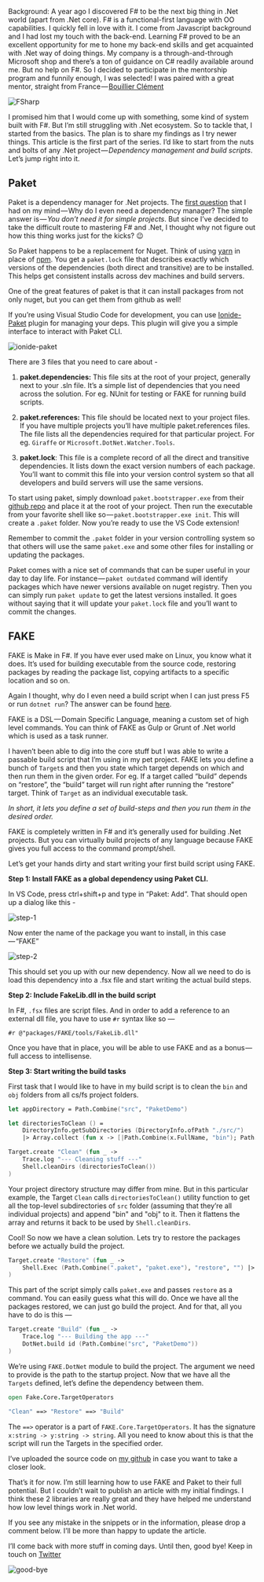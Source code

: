 Background: A year ago I discovered F# to be the next big thing in .Net world (apart from .Net core). F# is a functional-first language with OO capabilities. I quickly fell in love with it. I come from Javascript background and I had lost my touch with the back-end. Learning F# proved to be an excellent opportunity for me to hone my back-end skills and get acquainted with .Net way of doing things. My company is a through-and-through Microsoft shop and there’s a ton of guidance on C# readily available around me. But no help on F#. So I decided to participate in the mentorship program and funnily enough, I was selected! I was paired with a great mentor, straight from France — [Bouillier Clément](https://medium.com/@clem_bouillier)

![FSharp](https://cdn-images-1.medium.com/max/1200/1*6DpQJe-nX-beY3iw9Bbi9w.png)

I promised him that I would come up with something, some kind of system built with F#. But I’m still struggling with .Net ecosystem. So to tackle that, I started from the basics. The plan is to share my findings as I try newer things. This article is the first part of the series. I’d like to start from the nuts and bolts of any .Net project — _Dependency management and build scripts_. Let’s jump right into it.

## Paket

Paket is a dependency manager for .Net projects. The [first question](https://forums.fsharp.org/t/what-benefits-do-fake-and-paket-provide-over-traditional-ways/292) that I had on my mind — Why do I even need a dependency manager? The simple answer is — _You don’t need it for simple projects_. But since I’ve decided to take the difficult route to mastering F# and .Net, I thought why not figure out how this thing works just for the kicks? 😉

So Paket happens to be a replacement for Nuget. Think of using [yarn](https://yarnpkg.com/lang/en/) in place of [npm](https://docs.npmjs.com/cli/npm). You get a `paket.lock` file that describes exactly which versions of the dependencies (both direct and transitive) are to be installed. This helps get consistent installs across dev machines and build servers.

One of the great features of paket is that it can install packages from not only nuget, but you can get them from github as well!

If you’re using Visual Studio Code for development, you can use [Ionide-Paket](https://marketplace.visualstudio.com/items?itemName=Ionide.Ionide-Paket) plugin for managing your deps. This plugin will give you a simple interface to interact with Paket CLI.

![ionide-paket](https://cdn-images-1.medium.com/max/1200/1*EN2oL0LGhpVWq5RjrZ0_pw.png)

There are 3 files that you need to care about -

1. **paket.dependencies:** This file sits at the root of your project, generally next to your .sln file. It’s a simple list of dependencies that you need across the solution. For eg. NUnit for testing or FAKE for running build scripts.

2. **paket.references:** This file should be located next to your project files. If you have multiple projects you’ll have multiple paket.references files. The file lists all the dependencies required for that particular project. For eg. `Giraffe` or `Microsoft.DotNet.Watcher.Tools`.

3. **paket.lock**: This file is a complete record of all the direct and transitive dependencies. It lists down the exact version numbers of each package. You’ll want to commit this file into your version control system so that all developers and build servers will use the same versions.

To start using paket, simply download `paket.bootstrapper.exe` from their [github repo](https://github.com/fsprojects/Paket/releases) and place it at the root of your project. Then run the executable from your favorite shell like so — `paket.bootstrapper.exe init`. This will create a `.paket` folder. Now you’re ready to use the VS Code extension!

Remember to commit the `.paket` folder in your version controlling system so that others will use the same `paket.exe` and some other files for installing or updating the packages.

Paket comes with a nice set of commands that can be super useful in your day to day life. For instance — `paket outdated` command will identify packages which have newer versions available on nuget registry. Then you can simply run `paket update` to get the latest versions installed. It goes without saying that it will update your `paket.lock` file and you’ll want to commit the changes.

## FAKE

FAKE is Make in F#. If you have ever used make on Linux, you know what it does. It’s used for building executable from the source code, restoring packages by reading the package list, copying artifacts to a specific location and so on.

Again I thought, why do I even need a build script when I can just press F5 or run `dotnet run`? The answer can be found [here](https://blog.codinghorror.com/the-f5-key-is-not-a-build-process/).

FAKE is a DSL — Domain Specific Language, meaning a custom set of high level commands. You can think of FAKE as Gulp or Grunt of .Net world which is used as a task runner.

I haven’t been able to dig into the core stuff but I was able to write a passable build script that I’m using in my pet project. FAKE lets you define a bunch of `Target`s and then you state which target depends on which and then run them in the given order. For eg. If a target called “build” depends on “restore”, the “build” target will run right after running the “restore” target. Think of `Target` as an individual executable task.

_In short, it lets you define a set of build-steps and then you run them in the desired order._

FAKE is completely written in F# and it’s generally used for building .Net projects. But you can virtually build projects of any language because FAKE gives you full access to the command prompt/shell.

Let’s get your hands dirty and start writing your first build script using FAKE.

**Step 1: Install FAKE as a global dependency using Paket CLI.**

In VS Code, press ctrl+shift+p and type in “Paket: Add”. That should open up a dialog like this -

![step-1](https://cdn-images-1.medium.com/max/1200/1*bjG-0606tkZcV5dsr3Sefw.png)

Now enter the name of the package you want to install, in this case — “FAKE”

![step-2](https://cdn-images-1.medium.com/max/1200/1*btY5j0Y-TGFFiqFfG5ylwA.png)

This should set you up with our new dependency. Now all we need to do is load this dependency into a .fsx file and start writing the actual build steps.

**Step 2: Include FakeLib.dll in the build script**

In F#, `.fsx` files are script files. And in order to add a reference to an external dll file, you have to use `#r` syntax like so —

```
#r @"packages/FAKE/tools/FakeLib.dll"
```

Once you have that in place, you will be able to use FAKE and as a bonus — full access to intellisense.

**Step 3: Start writing the build tasks**

First task that I would like to have in my build script is to clean the `bin` and `obj` folders from all cs/fs project folders.

```fs
let appDirectory = Path.Combine("src", "PaketDemo")

let directoriesToClean () =
    DirectoryInfo.getSubDirectories (DirectoryInfo.ofPath "./src/")
    |> Array.collect (fun x -> [|Path.Combine(x.FullName, "bin"); Path.Combine(x.FullName, "obj")|])

Target.create "Clean" (fun _ ->
    Trace.log "--- Cleaning stuff ---"
    Shell.cleanDirs (directoriesToClean())
)
```

Your project directory structure may differ from mine. But in this particular example, the Target `Clean` calls `directoriesToClean()` utility function to get all the top-level subdirectories of `src` folder (assuming that they’re all individual projects) and append "bin" and "obj" to it. Then it flattens the array and returns it back to be used by `Shell.cleanDirs`.

Cool! So now we have a clean solution. Lets try to restore the packages before we actually build the project.

```fs
Target.create "Restore" (fun _ ->
    Shell.Exec (Path.Combine(".paket", "paket.exe"), "restore", "") |> ignore
)
```

This part of the script simply calls `paket.exe` and passes `restore` as a command. You can easily guess what this will do. Once we have all the packages restored, we can just go build the project. And for that, all you have to do is this —

```fs
Target.create "Build" (fun _ -> 
    Trace.log "--- Building the app ---"
    DotNet.build id (Path.Combine("src", "PaketDemo"))
)
```

We’re using `FAKE.DotNet` module to build the project. The argument we need to provide is the path to the startup project. Now that we have all the `Targets` defined, let’s define the dependency between them.

```fs
open Fake.Core.TargetOperators

"Clean" ==> "Restore" ==> "Build"
```

The `==>` operator is a part of `FAKE.Core.TargetOperators`. It has the signature `x:string -> y:string -> string`. All you need to know about this is that the script will run the Targets in the specified order.

I’ve uploaded the source code on [my github](https://github.com/KarandikarMihir/PaketWithFAKE) in case you want to take a closer look.

That’s it for now. I’m still learning how to use FAKE and Paket to their full potential. But I couldn’t wait to publish an article with my initial findings. I think these 2 libraries are really great and they have helped me understand how low level things work in .Net world.

If you see any mistake in the snippets or in the information, please drop a comment below. I’ll be more than happy to update the article.

I’ll come back with more stuff in coming days. Until then, good bye! Keep in touch on [Twitter](https://twitter.com/KarandikarMihir)

![good-bye](https://cdn-images-1.medium.com/max/1200/1*_sMjlmAz18RST27v1XoGMw.gif)


